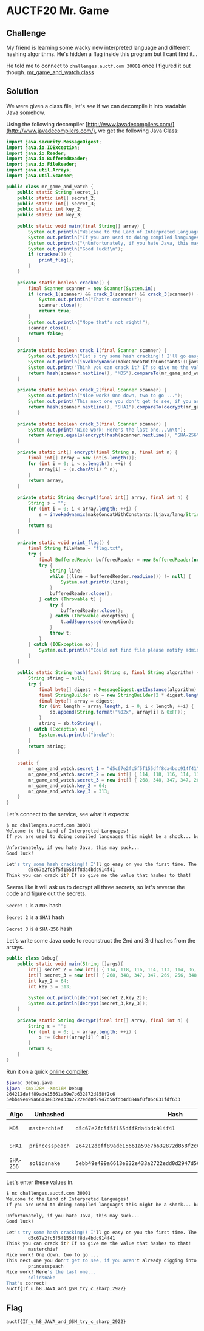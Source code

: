 # AUCTF20 Mr. Game

## Challenge

My friend is learning some wacky new interpreted language and different hashing algorithms. He's hidden a flag inside this program but I cant find it...

He told me to connect to `challenges.auctf.com 30001` once I figured it out though. [mr_game_and_watch.class](assets/mr_game_and_watch.class)

## Solution

We were given a class file, let's see if we can decompile it into readable Java somehow.

Using the following decompiler [http://www.javadecompilers.com/](http://www.javadecompilers.com/), we get the following Java Class:
```java
import java.security.MessageDigest;
import java.io.IOException;
import java.io.Reader;
import java.io.BufferedReader;
import java.io.FileReader;
import java.util.Arrays;
import java.util.Scanner;

public class mr_game_and_watch {
    public static String secret_1;
    public static int[] secret_2;
    public static int[] secret_3;
    public static int key_2;
    public static int key_3;
    
    public static void main(final String[] array) {
        System.out.println("Welcome to the Land of Interpreted Languages!");
        System.out.println("If you are used to doing compiled languages this might be a shock... but if you hate assembly this is the place to be!");
        System.out.println("\nUnfortunately, if you hate Java, this may suck...");
        System.out.println("Good luck!\n");
        if (crackme()) {
            print_flag();
        }
    }
    
    private static boolean crackme() {
        final Scanner scanner = new Scanner(System.in);
        if (crack_1(scanner) && crack_2(scanner) && crack_3(scanner)) {
            System.out.println("That's correct!");
            scanner.close();
            return true;
        }
        System.out.println("Nope that's not right!");
        scanner.close();
        return false;
    }
    
    private static boolean crack_1(final Scanner scanner) {
        System.out.println("Let's try some hash cracking!! I'll go easy on you the first time. The first hash we are checking is this");
        System.out.println(invokedynamic(makeConcatWithConstants:(Ljava/lang/String;)Ljava/lang/String;, mr_game_and_watch.secret_1));
        System.out.print("Think you can crack it? If so give me the value that hashes to that!\n\t");
        return hash(scanner.nextLine(), "MD5").compareTo(mr_game_and_watch.secret_1) == 0;
    }
    
    private static boolean crack_2(final Scanner scanner) {
        System.out.println("Nice work! One down, two to go ...");
        System.out.print("This next one you don't get to see, if you aren't already digging into the class file you may wanna try that out!\n\t");
        return hash(scanner.nextLine(), "SHA1").compareTo(decrypt(mr_game_and_watch.secret_2, mr_game_and_watch.key_2)) == 0;
    }
    
    private static boolean crack_3(final Scanner scanner) {
        System.out.print("Nice work! Here's the last one...\n\t");
        return Arrays.equals(encrypt(hash(scanner.nextLine(), "SHA-256"), mr_game_and_watch.key_3), mr_game_and_watch.secret_3);
    }
    
    private static int[] encrypt(final String s, final int n) {
        final int[] array = new int[s.length()];
        for (int i = 0; i < s.length(); ++i) {
            array[i] = (s.charAt(i) ^ n);
        }
        return array;
    }
    
    private static String decrypt(final int[] array, final int n) {
        String s = "";
        for (int i = 0; i < array.length; ++i) {
            s = invokedynamic(makeConcatWithConstants:(Ljava/lang/String;C)Ljava/lang/String;, s, (char)(array[i] ^ n));
        }
        return s;
    }
    
    private static void print_flag() {
        final String fileName = "flag.txt";
        try {
            final BufferedReader bufferedReader = new BufferedReader(new FileReader(fileName));
            try {
                String line;
                while ((line = bufferedReader.readLine()) != null) {
                    System.out.println(line);
                }
                bufferedReader.close();
            } catch (Throwable t) {
                try {
                    bufferedReader.close();
                } catch (Throwable exception) {
                    t.addSuppressed(exception);
                }
                throw t;
            }
        } catch (IOException ex) {
            System.out.println("Could not find file please notify admin");
        }
    }
    
    public static String hash(final String s, final String algorithm) {
        String string = null;
        try {
            final byte[] digest = MessageDigest.getInstance(algorithm).digest(s.getBytes("UTF-8"));
            final StringBuilder sb = new StringBuilder(2 * digest.length);
            final byte[] array = digest;
            for (int length = array.length, i = 0; i < length; ++i) {
                sb.append(String.format("%02x", array[i] & 0xFF));
            }
            string = sb.toString();
        } catch (Exception ex) {
            System.out.println("broke");
        }
        return string;
    }
    
    static {
        mr_game_and_watch.secret_1 = "d5c67e2fc5f5f155dff8da4bdc914f41";
        mr_game_and_watch.secret_2 = new int[] { 114, 118, 116, 114, 113, 114, 36, 37, 38, 38, 120, 121, 33, 36, 37, 113, 117, 118, 118, 113, 33, 117, 121, 37, 119, 34, 118, 115, 114, 120, 119, 114, 36, 120, 117, 120, 38, 114, 35, 118 };
        mr_game_and_watch.secret_3 = new int[] { 268, 348, 347, 347, 269, 256, 348, 269, 256, 256, 344, 271, 271, 264, 266, 348, 257, 266, 267, 348, 269, 266, 266, 344, 267, 270, 267, 267, 348, 349, 349, 265, 349, 267, 256, 269, 270, 349, 268, 271, 351, 349, 347, 269, 349, 271, 257, 269, 344, 351, 265, 351, 265, 271, 346, 271, 266, 264, 351, 349, 351, 271, 266, 266 };
        mr_game_and_watch.key_2 = 64;
        mr_game_and_watch.key_3 = 313;
    }
}
```

Let's connect to the service, see what it expects:

```bash
$ nc challenges.auctf.com 30001
Welcome to the Land of Interpreted Languages!
If you are used to doing compiled languages this might be a shock... but if you hate assembly this is the place to be!

Unfortunately, if you hate Java, this may suck...
Good luck!

Let's try some hash cracking!! I'll go easy on you the first time. The first hash we are checking is this
        d5c67e2fc5f5f155dff8da4bdc914f41
Think you can crack it? If so give me the value that hashes to that!
```

Seems like it will ask us to decrypt all three secrets, so let's reverse the code and figure out the secrets.

`Secret 1` is a `MD5` hash

`Secret 2` is a `SHA1` hash

`Secret 3` is a `SHA-256` hash

Let's write some Java code to reconstruct the 2nd and 3rd hashes from the arrays.

```java
public class Debug{
    public static void main(String []args){
        int[] secret_2 = new int[] { 114, 118, 116, 114, 113, 114, 36, 37, 38, 38, 120, 121, 33, 36, 37, 113, 117, 118, 118, 113, 33, 117, 121, 37, 119, 34, 118, 115, 114, 120, 119, 114, 36, 120, 117, 120, 38, 114, 35, 118 };
        int[] secret_3 = new int[] { 268, 348, 347, 347, 269, 256, 348, 269, 256, 256, 344, 271, 271, 264, 266, 348, 257, 266, 267, 348, 269, 266, 266, 344, 267, 270, 267, 267, 348, 349, 349, 265, 349, 267, 256, 269, 270, 349, 268, 271, 351, 349, 347, 269, 349, 271, 257, 269, 344, 351, 265, 351, 265, 271, 346, 271, 266, 264, 351, 349, 351, 271, 266, 266 };
        int key_2 = 64;
        int key_3 = 313;
        
        System.out.println(decrypt(secret_2,key_2));
        System.out.println(decrypt(secret_3,key_3));
    }
    
    private static String decrypt(final int[] array, final int n) {
        String s = "";
        for (int i = 0; i < array.length; ++i) {
            s += (char)(array[i] ^ n);
        }
        return s;
    }
}
```

Run it on a quick [online compiler](https://www.tutorialspoint.com/compile_java_online.php):

```bash
$javac Debug.java
$java -Xmx128M -Xms16M Debug
264212deff89ade15661a59e7b632872d858f2c6
5ebb49e499a6613e832e433a2722edd0d2947d56fdb4d684af0f06c631fdf633
```

| Algo | Unhashed | Hash | Lookup |
|---|---|---|---|
| `MD5` | `masterchief` | `d5c67e2fc5f5f155dff8da4bdc914f41` | [https://md5hashing.net/hash/md5/d5c67e2fc5f5f155dff8da4bdc914f41](https://md5hashing.net/hash/md5/d5c67e2fc5f5f155dff8da4bdc914f41) |
| `SHA1` | `princesspeach` | `264212deff89ade15661a59e7b632872d858f2c6` | [https://md5hashing.net/hash/sha1/264212deff89ade15661a59e7b632872d858f2c6](https://md5hashing.net/hash/sha1/264212deff89ade15661a59e7b632872d858f2c6) |
| `SHA-256` | `solidsnake` | `5ebb49e499a6613e832e433a2722edd0d2947d56fdb4d684af0f06c631fdf633` | [https://md5hashing.net/hash/sha256/5ebb49e499a6613e832e433a2722edd0d2947d56fdb4d684af0f06c631fdf633](https://md5hashing.net/hash/sha256/5ebb49e499a6613e832e433a2722edd0d2947d56fdb4d684af0f06c631fdf633) |

Let's enter these values in.

```bash
$ nc challenges.auctf.com 30001
Welcome to the Land of Interpreted Languages!
If you are used to doing compiled languages this might be a shock... but if you hate assembly this is the place to be!

Unfortunately, if you hate Java, this may suck...
Good luck!

Let's try some hash cracking!! I'll go easy on you the first time. The first hash we are checking is this
        d5c67e2fc5f5f155dff8da4bdc914f41
Think you can crack it? If so give me the value that hashes to that!
        masterchief
Nice work! One down, two to go ...
This next one you don't get to see, if you aren't already digging into the class file you may wanna try that out!
        princesspeach
Nice work! Here's the last one...
        solidsnake
That's correct!
auctf{If_u_h8_JAVA_and_@SM_try_c_sharp_2922}
```

## Flag

`auctf{If_u_h8_JAVA_and_@SM_try_c_sharp_2922}`